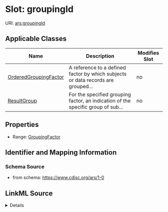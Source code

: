 # Slot: groupingId

URI: [ars:groupingId](https://www.cdisc.org/ars/1-0groupingId)



<!-- no inheritance hierarchy -->




## Applicable Classes

| Name | Description | Modifies Slot |
| --- | --- | --- |
[OrderedGroupingFactor](OrderedGroupingFactor.md) | A reference to a defined factor by which subjects or data records are grouped... |  no  |
[ResultGroup](ResultGroup.md) | For the specified grouping factor, an indication of the specific group of sub... |  no  |







## Properties

* Range: [GroupingFactor](GroupingFactor.md)





## Identifier and Mapping Information







### Schema Source


* from schema: https://www.cdisc.org/ars/1-0




## LinkML Source

<details>
```yaml
name: groupingId
from_schema: https://www.cdisc.org/ars/1-0
rank: 1000
alias: groupingId
domain_of:
- OrderedGroupingFactor
- ResultGroup
range: GroupingFactor
inlined: false

```
</details>